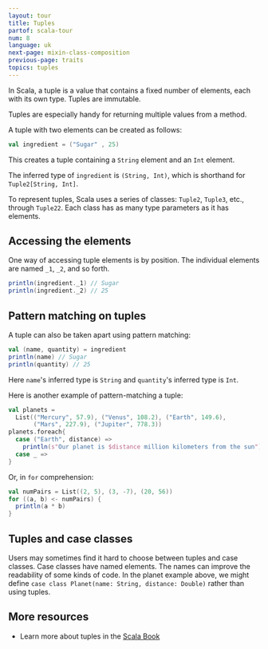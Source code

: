 ```yaml
---
layout: tour
title: Tuples
partof: scala-tour
num: 8
language: uk
next-page: mixin-class-composition
previous-page: traits
topics: tuples
---
```


In Scala, a tuple is a value that contains a fixed number of elements, each
with its own type.  Tuples are immutable.

Tuples are especially handy for returning multiple values from a method.

A tuple with two elements can be created as follows:

```scala mdoc
val ingredient = ("Sugar" , 25)
```

This creates a tuple containing a `String` element and an `Int` element.

The inferred type of `ingredient` is `(String, Int)`, which is shorthand
for `Tuple2[String, Int]`.

To represent tuples, Scala uses a series of classes: `Tuple2`, `Tuple3`, etc., through `Tuple22`.
Each class has as many type parameters as it has elements.

## Accessing the elements

One way of accessing tuple elements is by position.  The individual
elements are named `_1`, `_2`, and so forth.

```scala mdoc
println(ingredient._1) // Sugar
println(ingredient._2) // 25
```

## Pattern matching on tuples

A tuple can also be taken apart using pattern matching:

```scala mdoc
val (name, quantity) = ingredient
println(name) // Sugar
println(quantity) // 25
```

Here `name`'s inferred type is `String` and `quantity`'s inferred type
is `Int`.

Here is another example of pattern-matching a tuple:

```scala mdoc
val planets =
  List(("Mercury", 57.9), ("Venus", 108.2), ("Earth", 149.6),
       ("Mars", 227.9), ("Jupiter", 778.3))
planets.foreach{
  case ("Earth", distance) =>
    println(s"Our planet is $distance million kilometers from the sun")
  case _ =>
}
```

Or, in `for` comprehension:

```scala mdoc
val numPairs = List((2, 5), (3, -7), (20, 56))
for ((a, b) <- numPairs) {
  println(a * b)
}
```

## Tuples and case classes

Users may sometimes find it hard to choose between tuples and case classes. Case classes have named elements. The names can improve the readability of some kinds of code. In the planet example above, we might define `case class Planet(name: String, distance: Double)` rather than using tuples.


## More resources

* Learn more about tuples in the [Scala Book](/overviews/scala-book/tuples.html)
